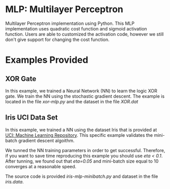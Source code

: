 # MLP: Multilayer Perceptron

Multilayer Perceptron implementation using Python. This MLP implementation uses quadratic cost function and sigmoid activation function. Users are able to customized the activation code, however we still don't give support for changing the cost function.

# Examples Provided

## XOR Gate

In this example, we trained a Neural Network (NN) to learn the logic XOR gate. We train the NN using the stochastic gradient descent. The example is located in the file *xor-mlp.py* and the dataset in the file *XOR.dat*

## Iris UCI Data Set

In this example, we trained a NN using the dataset Iris that is provided at [UCI: Machine Learning Repository](https://archive.ics.uci.edu/ml/datasets.html). This specific example validates the mini-batch gradient descent algoithm.

We tunned the NN training parameters in order to get successful. Therefore, if you want to save time reproducing this example you should use *eta < 0.1*. After tunning, we found out that *eta=0.05* and mini-batch size equal to 10 converges at a reasonable speed.

The source code is provided *iris-mlp-minibatch.py* and dataset in the file *iris.data*.
